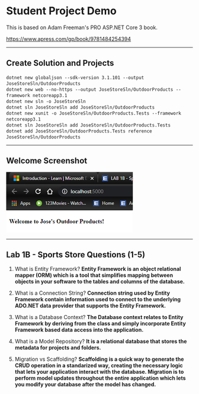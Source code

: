 # Student Project Demo
This is based on Adam Freeman's PRO ASP.NET Core 3 book.

https://www.apress.com/gp/book/9781484254394

---

## Create Solution and Projects

    dotnet new globaljson --sdk-version 3.1.101 --output JoseStoreSln/OutdoorProducts  
    dotnet new web --no-https --output JoseStoreSln/OutdoorProducts --framework netcoreapp3.1
    dotnet new sln -o JoseStoreSln  
    dotnet sln JoseStoreSln add JoseStoreSln/OutdoorProducts   
    dotnet new xunit -o JoseStoreSln/OutdoorProducts.Tests --framework netcoreapp3.1  
    dotnet sln JoseStoreSln add JoseStoreSln/OutdoorProducts.Tests   
    dotnet add JoseStoreSln/OutdoorProducts.Tests reference JoseStoreSln/OutdoorProducts 
  
  ---
  
  ## Welcome Screenshot
  ![firstscreenshot](https://github.com/josesison1/JoseStoreSln/blob/master/Sports%20Store%20Screenshots/WelcomeScreen.PNG)

---

  ## Lab 1B - Sports Store Questions (1-5)
1. What is Entity Framework?
__Entity Framework is an object relational mapper (ORM) which is a tool that simplifies mapping between objects in your software to the tables and columns of the database.__

2. What is a Connection String?
__Connection string used by Entity Framework contain information used to connect to the underlying ADO.NET data provider that supports the Entity Framework.__

3. What is a Database Context?
__The Database context relates to Entity Framework by deriving from the class and simply incorporate Entity Framework based data access into the application.__

4. What is a Model Repository?
__It is a relational database that stores the metadata for projects and folders.__

5. Migration vs Scaffolding?
__Scaffolding is a quick way to generate the CRUD operation in a standarized way, creating the necessary logic that lets your application interact with the database. Migration is to perform model updates throughout the entire application which lets you modify your database after the model has changed.__
